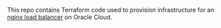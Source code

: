 This repo contains Terraform code used to provision infrastructure for an [nginx load balancer](https://github.com/anav5704/nginx-load-balancer) on Oracle Cloud.